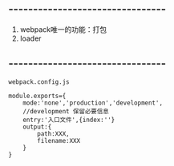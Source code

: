 ## --------------------------------
1. webpack唯一的功能：打包
2. loader


## --------------------------------
```
webpack.config.js

module.exports={
    mode:'none','production','development',
    //development 保留必要信息
    entry:'入口文件',{index:''}
    output:{
        path:XXX,
        filename:XXX
    }
}
```
